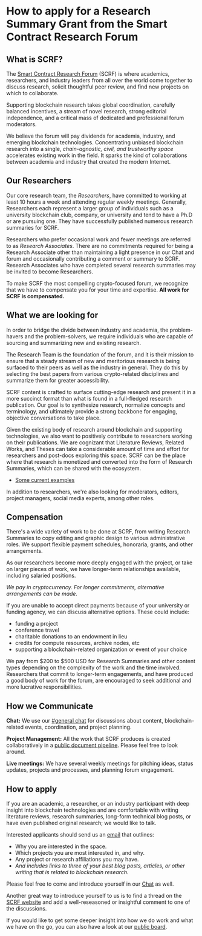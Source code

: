 # How to apply for a Research Summary Grant from the Smart Contract Research Forum

## What is SCRF?

The [Smart Contract Research Forum](https://www.smartcontractresearch.org/) (SCRF) is where academics, researchers, and industry leaders from all over the world come together to discuss research, solicit thoughtful peer review, and find new projects on which to collaborate.

Supporting blockchain research takes global coordination, carefully balanced incentives, a stream of novel research, strong editorial independence, and a critical mass of dedicated and professional forum moderators.

We believe the forum will pay dividends for academia, industry, and emerging blockchain technologies. Concentrating unbiased blockchain research into a single, _chain-agnostic, civil, and trustworthy space_ accelerates existing work in the field. It sparks the kind of collaborations between academia and industry that created the modern Internet.

## Our Researchers

Our core research team, the _Researchers_, have committed to working at least 10 hours a week and attending regular weekly meetings. Generally, Researchers each represent a larger group of individuals such as a university blockchain club, company, or university and tend to have a Ph.D or are pursuing one. They have successfully published numerous research summaries for SCRF.

Researchers who prefer occasional work and fewer meetings are referred to as _Research Associates_. There are no commitments required for being a Research Associate other than maintaining a light presence in our Chat and forum and occasionally contributing a comment or summary to SCRF. Research Associates who have completed several research summaries may be invited to become Researchers.

To make SCRF the most compelling crypto-focused forum, we recognize that we have to compensate you for your time and expertise. **All work for SCRF is compensated.**

## What we are looking for

In order to bridge the divide between industry and academia, the problem-havers and the problem-solvers, we require individuals who are capable of sourcing and summarizing new and existing research.

The Research Team is the foundation of the forum, and it is their mission to ensure that a steady stream of new and meritorious research is being surfaced to their peers as well as the industry in general. They do this by selecting the best papers from various crypto-related disciplines and summarize them for greater accessibility.

SCRF content is crafted to surface cutting-edge research and present it in a more succinct format than what is found in a full-fledged research publication. Our goal is to synthesize research, normalize concepts and terminology, and ultimately provide a strong backbone for engaging, objective conversations to take place.

Given the existing body of research around blockchain and supporting technologies, we also want to positively contribute to researchers working on their publications. We are cognizant that Literature Reviews, Related Works, and Theses can take a considerable amount of time and effort for researchers and post-docs exploring this space. SCRF can be the place where that research is monetized and converted into the form of Research Summaries, which can be shared with the ecosystem.

* [Some current examples](https://www.smartcontractresearch.org/tag/summary)

In addition to researchers, we're also looking for moderators, editors, project managers, social media experts, among other roles.

## Compensation

There's a wide variety of work to be done at SCRF, from writing Research Summaries to copy editing and graphic design to various administrative roles. We support flexible payment schedules, honoraria, grants, and other arrangements.

As our researchers become more deeply engaged with the project, or take on larger pieces of work, we have longer-term relationships available, including salaried positions.

_We pay in cryptocurrency. For longer commitments, alternative arrangements can be made._

If you are unable to accept direct payments because of your university or funding agency, we can discuss alternative options. These could include:

* funding a project
* conference travel
* charitable donations to an endowment in lieu
* credits for compute resources, archive nodes, etc
* supporting a blockchain-related organization or event of your choice

We pay from $200 to $500 USD for Research Summaries and other content types depending on the complexity of the work and the time involved. Researchers that commit to longer-term engagements, and have produced a good body of work for the forum, are encouraged to seek additional and more lucrative responsibilities.

## How we Communicate

**Chat:** We use our [#general chat](https://discord.com/channels/784234332617048065/784234333111451670) for discussions about content, blockchain-related events, coordination, and project planning.

**Project Management:** All the work that SCRF produces is created collaboratively in a [public document pipeline](https://github.com/orgs/smartcontractresearchforum/projects/5). Please feel free to look around.

**Live meetings:** We have several weekly meetings for pitching ideas, status updates, projects and processes, and planning forum engagement.

## How to apply

If you are an academic, a researcher, or an industry participant with deep insight into blockchain technologies and are comfortable with writing literature reviews, research summaries, long-form technical blog posts, or have even published original research; we would like to talk.

Interested applicants should send us an [email](mailto:content@scrf.io) that outlines:

* Why you are interested in the space.
* Which projects you are most interested in, and why.
* Any project or research affiliations you may have.
* _And includes links to three of your best blog posts, articles, or other writing that is related to blockchain research._

Please feel free to come and introduce yourself in our [Chat](https://discord.gg/cRVjvJYybX) as well.

Another great way to introduce yourself to us is to find a thread on the [SCRF website](https://www.smartcontractresearch.org/) and add a well-reseasoned or insightful comment to one of the discussions.

If you would like to get some deeper insight into how we do work and what we have on the go, you can also have a look at our [public board](https://github.com/orgs/smartcontractresearchforum/projects/5).
